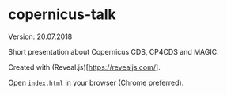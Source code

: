 # copernicus-talk

Version: 20.07.2018

Short presentation about Copernicus CDS, CP4CDS and MAGIC.

Created with (Reveal.js)[https://revealjs.com/].

Open `index.html` in your browser (Chrome preferred).

